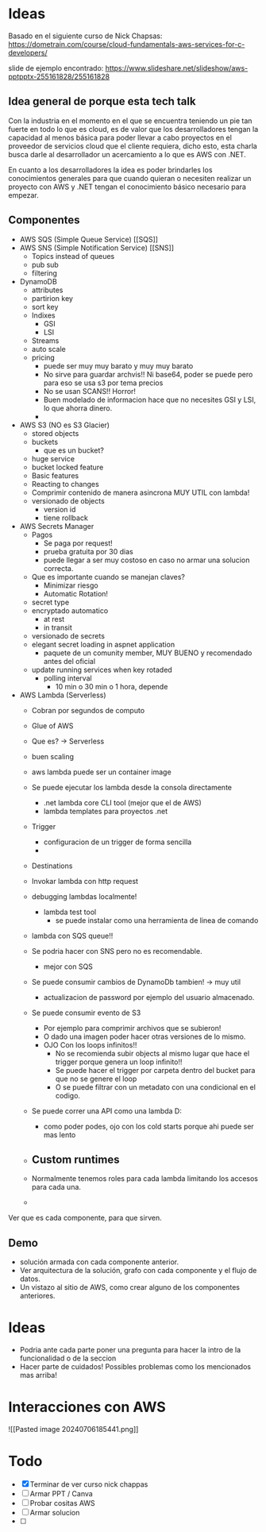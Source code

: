 # Ideas
Basado en el siguiente curso de Nick Chapsas:
https://dometrain.com/course/cloud-fundamentals-aws-services-for-c-developers/

slide de ejemplo encontrado: 
https://www.slideshare.net/slideshow/aws-pptpptx-255161828/255161828


## Idea general de porque esta tech talk
Con la industria en el momento en el que se encuentra teniendo un pie tan fuerte en todo lo que es cloud, es de valor que los desarrolladores tengan la capacidad al menos básica para poder llevar a cabo proyectos en el proveedor de servicios cloud que el cliente requiera, dicho esto, esta charla busca darle al desarrollador un acercamiento a lo que es AWS con .NET.

En cuanto a los desarrolladores la idea es poder brindarles los conocimientos generales para que cuando quieran o necesiten realizar un proyecto con AWS y .NET tengan el conocimiento básico necesario para empezar.

## Componentes 
- AWS SQS (Simple Queue Service) [[SQS]]
- AWS SNS (Simple Notification Service) [[SNS]]
	- Topics instead of queues
	- pub sub
	- filtering
- DynamoDB
	- attributes
	- partirion key
	- sort key
	- Indixes
		- GSI
		- LSI
	- Streams
	- auto scale
	- pricing
		- puede ser muy muy barato y muy muy barato
		- No sirve para guardar archvis!! Ni base64, poder se puede pero para eso se usa s3 por tema precios
		- No se usan SCANS!! Horror!
		- Buen modelado de informacion hace que no necesites GSI y LSI, lo que ahorra dinero.
		- 
- AWS S3 (NO es S3 Glacier)
	- stored objects
	- buckets
		- que es un bucket?
	- huge service
	- bucket locked feature
	- Basic features
	- Reacting to changes 
	- Comprimir contenido de manera asincrona MUY UTIL con lambda! 
	- versionado de objects
		- version id
		- tiene rollback
- AWS Secrets Manager
	- Pagos
		- Se paga por request! 
		- prueba gratuita por 30 dias
		- puede llegar a ser muy costoso en caso no armar una solucion correcta. 
	- Que es importante cuando se manejan claves? 
		- Minimizar riesgo
		- Automatic Rotation!
	- secret type
	- encryptado automatico
		- at rest 
		- in transit
	- versionado de secrets
	- elegant secret loading in aspnet application
		- paquete de un comunity member, MUY BUENO y recomendado antes del oficial
	- update running services when key rotaded
		- polling interval
			- 10 min o 30 min o 1 hora, depende
- AWS Lambda (Serverless)
	- Cobran por segundos de computo
	- Glue of AWS
	- Que es? -> Serverless 
	- buen scaling 
	- aws lambda puede ser un container image
	- Se puede ejecutar los lambda desde la consola directamente
		- .net lambda core CLI tool (mejor que el de AWS)
		- lambda templates para proyectos .net
	- Trigger
		- configuracion de un trigger de forma sencilla
		- 
	- Destinations
	- Invokar lambda con http request
	- debugging lambdas localmente!
		- lambda test tool
			- se puede instalar como una herramienta de linea de comando
	- lambda con SQS queue!!
	- Se podria hacer con SNS pero no es recomendable.
		- mejor con SQS
	- Se puede consumir cambios de DynamoDb tambien! -> muy util
		- actualizacion de password por ejemplo del usuario almacenado.
	- Se puede consumir evento de S3
		- Por ejemplo para comprimir archivos que se subieron! 
		- O dado una imagen poder hacer otras versiones de lo mismo.
		- OJO Con los loops infinitos!! 
			- No se recomienda subir objects al mismo lugar que hace el trigger porque genera un loop infinito!! 
			- Se puede hacer el trigger por carpeta dentro del bucket para que no se genere el loop
			- O se puede filtrar con un metadato con una condicional en el codigo. 
	- Se puede correr una API como una lambda D:
		- como poder podes, ojo con los cold starts porque ahi puede ser mas lento
	- Custom runtimes
		- 

	- Normalmente tenemos roles para cada lambda limitando los accesos para cada una.
	- 

Ver que es cada componente, para que sirven.

 
 ## Demo
- solución armada con cada componente anterior.
- Ver arquitectura de la solución, grafo con cada componente y el flujo de datos. 
- Un vistazo al sitio de AWS, como crear alguno de los componentes anteriores. 

# Ideas
- Podria ante cada parte poner una pregunta para hacer la intro de la funcionalidad o de la seccion
- Hacer parte de cuidados! Possibles problemas como los mencionados mas arriba! 

# Interacciones con AWS
![[Pasted image 20240706185441.png]]



# Todo
- [x] Terminar de ver curso nick chappas
- [ ] Armar PPT / Canva
- [ ] Probar cositas AWS
- [ ] Armar solucion
- [ ] 

